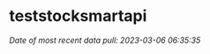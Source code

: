 
<!-- README.md is generated from README.Rmd. Please edit that file -->

# teststocksmartapi

*Date of most recent data pull: 2023-03-06 06:35:35*
